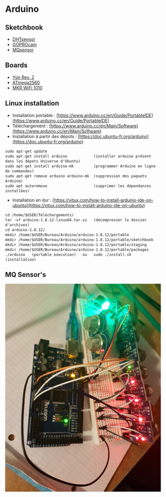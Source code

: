 # Arduino

## Sketchbook

+ [DHTsensor](sketchbook/DHTsensor/DHTsensor.ino)  
+ [GOPROcam](sketchbook/GOPROcam/GOPROcam.ino)  
+ [MQsensor](sketchbook/MQsensor/MQsensor.ino)  

>

## Boards

+ [Yún Rev. 2](https://www.arduino.cc/en/Guide/ArduinoYunRev2#toc22)
+ [ATmega2560](https://www.arduino.cc/en/pmwiki.php?n=Main/arduinoBoardMega2560)
+ [MKR WiFi 1010](https://docs.arduino.cc/hardware/mkr-wifi-1010)

<!-- ## Tutoriels avancement

+ SENSOR KIT : 58/332
+ STARTER KIT : 96/217 -->

## Linux installation

+ Installation portable : [https://www.arduino.cc/en/Guide/PortableIDE](https://www.arduino.cc/en/Guide/PortableIDE)  
+ Téléchargement : [https://www.arduino.cc/en/Main/Software](https://www.arduino.cc/en/Main/Software)  
+ Installation à partir des dépots : [https://doc.ubuntu-fr.org/arduino](https://doc.ubuntu-fr.org/arduino)  
```
sudo apt-get update
sudo apt-get install arduino            (installer arduino présent dans les dépots Universe d'Ubuntu)
sudo apt-get install arduino-mk         (programmer Arduino en ligne de commandes)
sudo apt-get remove arduino arduino-mk  (suppression des paquets Arduino)
sudo apt autoremove                     (supprimer les dépendances installées)
```
+ Installation en dur : [https://vitux.com/how-to-install-arduino-ide-on-ubuntu](https://vitux.com/how-to-install-arduino-ide-on-ubuntu)
```
cd /home/$USER/Téléchargements/
tar -xf arduino-1.8.12-linux64.tar.xz   (décompresser le dossier d'archives)
cd arduino-1.8.12/
mkdir /home/$USER/Bureau/Arduino/arduino-1.8.12/portable
mkdir /home/$USER/Bureau/Arduino/arduino-1.8.12/portable/sketchbook
mkdir /home/$USER/Bureau/Arduino/arduino-1.8.12/portable/staging
mkdir /home/$USER/Bureau/Arduino/arduino-1.8.12/portable/packages
./arduino   (portable execution)   ou   sudo ./install.sh   (installation)
```

<!-- ## Drone experimentation
[Drone assemblage](https://www.robotshop.com/community/blog/show/comment-fabriquer-un-droneuav-lecon-5-assemblage) -->

## MQ Sensor's

![20211128_210036.jpg](20211128_210036.jpg)  